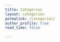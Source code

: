 ```yaml
---
title: Categories
layout: categories
permalink: /categories/
author_profile: true
read_time: false

---
```


